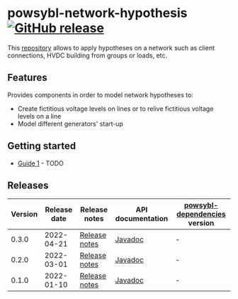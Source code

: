 # powsybl-network-hypothesis [![GitHub release](https://img.shields.io/github/release/powsybl/powsybl-network-hypothesis.svg?sort=semver)](https://github.com/powsybl/powsybl-network-hypothesis/releases/)
This [repository](https://github.com/powsybl/powsybl-network-hypothesis) allows to apply hypotheses on a network such as client connections, HVDC building from groups or loads, etc.

## Features
Provides components in order to model network hypotheses to:
- Create fictitious voltage levels on lines or to relive fictitious voltage levels on a line
- Model different generators' start-up

## Getting started

- [Guide 1]() - TODO


## Releases

| Version | Release date | Release notes | API documentation | [powsybl-dependencies](https://github.com/powsybl/powsybl-dependencies) version|
| ------- | ------------ | ------------- | ----------------- | -------------------------------------------------------------------------------|
| 0.3.0   | 2022-04-21   | [Release notes](https://github.com/powsybl/powsybl-network-hypothesis/releases/tag/v0.2.0) | [Javadoc](https://javadoc.io/doc/com.powsybl/powsybl-network-hypothesis/0.3.0/index.html) | - |
| 0.2.0   | 2022-03-01   | [Release notes](https://github.com/powsybl/powsybl-network-hypothesis/releases/tag/v0.2.0) | [Javadoc](https://javadoc.io/doc/com.powsybl/powsybl-network-hypothesis/0.2.0/index.html) | - |
| 0.1.0   | 2022-01-10   | [Release notes](https://github.com/powsybl/powsybl-network-hypothesis/releases/tag/v0.1.0) | [Javadoc](https://javadoc.io/doc/com.powsybl/powsybl-network-hypothesis/0.1.0/index.html) | - |
